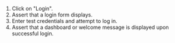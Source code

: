 1. Click on "Login".
2. Assert that a login form displays.
3. Enter test credentials and attempt to log in.
4. Assert that a dashboard or welcome message is displayed upon successful login.